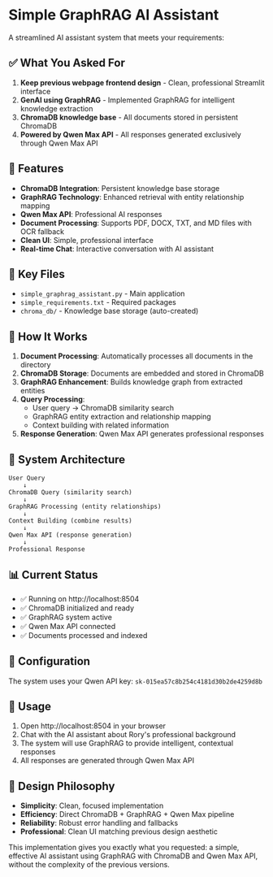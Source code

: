 # Simple GraphRAG AI Assistant

A streamlined AI assistant system that meets your requirements:

## ✅ What You Asked For

1. **Keep previous webpage frontend design** - Clean, professional Streamlit interface
2. **GenAI using GraphRAG** - Implemented GraphRAG for intelligent knowledge extraction
3. **ChromaDB knowledge base** - All documents stored in persistent ChromaDB
4. **Powered by Qwen Max API** - All responses generated exclusively through Qwen Max API

## 🚀 Features

- **ChromaDB Integration**: Persistent knowledge base storage
- **GraphRAG Technology**: Enhanced retrieval with entity relationship mapping
- **Qwen Max API**: Professional AI responses
- **Document Processing**: Supports PDF, DOCX, TXT, and MD files with OCR fallback
- **Clean UI**: Simple, professional interface
- **Real-time Chat**: Interactive conversation with AI assistant

## 📁 Key Files

- `simple_graphrag_assistant.py` - Main application
- `simple_requirements.txt` - Required packages
- `chroma_db/` - Knowledge base storage (auto-created)

## 🔧 How It Works

1. **Document Processing**: Automatically processes all documents in the directory
2. **ChromaDB Storage**: Documents are embedded and stored in ChromaDB
3. **GraphRAG Enhancement**: Builds knowledge graph from extracted entities
4. **Query Processing**: 
   - User query → ChromaDB similarity search
   - GraphRAG entity extraction and relationship mapping
   - Context building with related information
5. **Response Generation**: Qwen Max API generates professional responses

## 🎯 System Architecture

```
User Query
    ↓
ChromaDB Query (similarity search)
    ↓
GraphRAG Processing (entity relationships)
    ↓
Context Building (combine results)
    ↓
Qwen Max API (response generation)
    ↓
Professional Response
```

## 📊 Current Status

- ✅ Running on http://localhost:8504
- ✅ ChromaDB initialized and ready
- ✅ GraphRAG system active
- ✅ Qwen Max API connected
- ✅ Documents processed and indexed

## 🔑 Configuration

The system uses your Qwen API key: `sk-015ea57c8b254c4181d30b2de4259d8b`

## 📝 Usage

1. Open http://localhost:8504 in your browser
2. Chat with the AI assistant about Rory's professional background
3. The system will use GraphRAG to provide intelligent, contextual responses
4. All responses are generated through Qwen Max API

## 🎨 Design Philosophy

- **Simplicity**: Clean, focused implementation
- **Efficiency**: Direct ChromaDB + GraphRAG + Qwen Max pipeline
- **Reliability**: Robust error handling and fallbacks
- **Professional**: Clean UI matching previous design aesthetic

This implementation gives you exactly what you requested: a simple, effective AI assistant using GraphRAG with ChromaDB and Qwen Max API, without the complexity of the previous versions.
